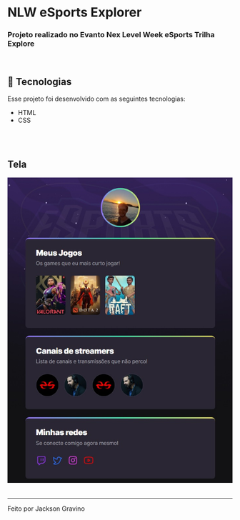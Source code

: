 # NLW eSports Explorer

<h3>Projeto realizado no Evanto Nex Level Week eSports Trilha Explore</h3>
</br>

## 🚀 Tecnologias

Esse projeto foi desenvolvido com as seguintes tecnologias:

- HTML
- CSS

</br>
</br>

## Tela

<img src="readme-imagem.jpg">
</br>
</br>

---

Feito por Jackson Gravino
